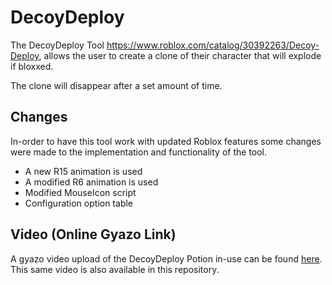 # DecoyDeploy

The DecoyDeploy Tool https://www.roblox.com/catalog/30392263/Decoy-Deploy, allows the 
user to create a clone of their character that will explode if bloxxed.

The clone will disappear after a set amount of time.

## Changes
In-order to have this tool work with updated Roblox features some changes were made to the 
implementation and functionality of the tool.

- A new R15 animation is used
- A modified R6 animation is used
- Modified MouseIcon script
- Configuration option table

## Video (Online Gyazo Link)
A gyazo video upload of the DecoyDeploy Potion in-use can be found [here](https://gyazo.com/316533630cde3223ae32f81bc00241c2).
This same video is also available in this repository.
